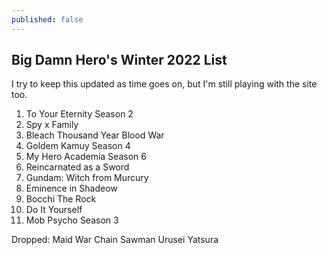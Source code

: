 ```yaml
---
published: false
---
```

## Big Damn Hero's Winter 2022 List

I try to keep this updated as time goes on, but I'm still playing with the site too.

1. To Your Eternity Season 2
2. Spy x Family
3. Bleach Thousand Year Blood War
4. Goldem Kamuy Season 4
5. My Hero Academia Season 6
6. Reincarnated as a Sword
7. Gundam: Witch from Murcury
8. Eminence in Shadeow
9. Bocchi The Rock
10. Do It Yourself
11. Mob Psycho Season 3

Dropped:
Maid War 
Chain Sawman
Urusei Yatsura

